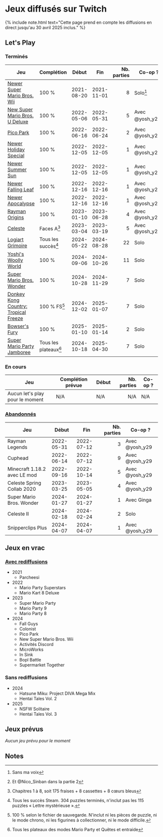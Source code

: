 # Jeux diffusés sur Twitch

{% include note.html text="Cette page prend en compte les diffusions en direct jusqu'au 30 avril 2025 inclus." %}

## Let's Play

### Terminés

| Jeu                                                                                                              | Complétion            | Début      | Fin        | Nb. parties | Co-op ?            |
| ---------------------------------------------------------------------------------------------------------------- | --------------------- | ---------- | ---------- | ----------: | ------------------ |
| [Newer Super Mario Bros. Wii](https://www.youtube.com/playlist?list=PLc3xBj1pKuhUJ3np-6_rJBOC4WWp9fPPg)          | 100 %                 | 2021-08-20 | 2021-11-01 |           8 | Solo[^1]           |
| [New Super Mario Bros. U Deluxe](https://www.youtube.com/playlist?list=PLc3xBj1pKuhX1mPp700oViCkVIYgMI8ip)       | 100 %                 | 2022-05-06 | 2022-05-31 |           5 | Avec @yosh_y29[^2] |
| [Pico Park](https://www.youtube.com/playlist?list=PLc3xBj1pKuhUbZav2XGORW4ocLutYJLlW)                            | 100 %                 | 2022-06-16 | 2022-06-24 |           2 | Avec @yosh_y29     |
| [Newer Holiday Special](https://youtu.be/U_nj9x56Cb4?t=0)                                                        | 100 %                 | 2022-12-05 | 2022-12-05 |           1 | Avec @yosh_y29     |
| [Newer Summer Sun](https://youtu.be/U_nj9x56Cb4?t=2374)                                                          | 100 %                 | 2022-12-05 | 2022-12-05 |           1 | Avec @yosh_y29     |
| [Newer Falling Leaf](https://youtu.be/My3iS3sf9rQ?t=0)                                                           | 100 %                 | 2022-12-16 | 2022-12-16 |           1 | Avec @yosh_y29     |
| [Newer Apocalypse](https://youtu.be/My3iS3sf9rQ?t=2547)                                                          | 100 %                 | 2022-12-16 | 2022-12-16 |           1 | Avec @yosh_y29     |
| [Rayman Origins](https://www.youtube.com/playlist?list=PLc3xBj1pKuhXvGqsz8eDP7a7raAS-D4nF)                       | 100 %                 | 2023-01-10 | 2023-06-28 |           4 | Avec @yosh_y29     |
| [Celeste](https://www.youtube.com/playlist?list=PLc3xBj1pKuhUK3VoVBHM4TM75dkeUu40Y)                              | Faces A[^3]           | 2023-03-04 | 2023-03-19 |           5 | Avec @yosh_y29     |
| [Logiart Grimoire](https://www.youtube.com/playlist?list=PLc3xBj1pKuhUY6_4Zbs8UPnxg7TWxaYXc)                     | Tous les succès[^4]   | 2024-05-22 | 2024-08-28 |          22 | Solo               |
| [Yoshi's Woolly World](https://www.youtube.com/playlist?list=PLc3xBj1pKuhV37A6mqJnBjC9h2g9_Dw3-)                 | 100 %                 | 2024-09-06 | 2024-10-26 |          11 | Solo               |
| [Super Mario Bros. Wonder](https://www.youtube.com/playlist?list=PLc3xBj1pKuhUwjxcbKztqJWOExUngrJhG)             | 100 %                 | 2024-10-28 | 2024-11-29 |           7 | Solo               |
| [Donkey Kong Country: Tropical Freeze](https://www.youtube.com/playlist?list=PLc3xBj1pKuhXBvrzUQixMiqFMyYsPdvTJ) | 100 % FS[^5]          | 2024-12-02 | 2025-01-07 |           7 | Solo               |
| [Bowser's Fury](https://www.youtube.com/playlist?list=PLc3xBj1pKuhVHixhAuvPhYBdBYzW1nZKp)                        | 100 %                 | 2025-01-10 | 2025-01-14 |           2 | Solo               |
| [Super Mario Party Jamboree](https://www.youtube.com/playlist?list=PLc3xBj1pKuhVzJt-plfE2j0BxRzCOuhuZ)           | Tous les plateaux[^6] | 2024-10-18 | 2025-04-30 |           7 | Solo               |

### En cours

| Jeu                                                                                                    | Complétion prévue | Début      | Nb. parties | Co-op ? |
| ------------------------------------------------------------------------------------------------------ | ----------------- | ---------- | ----------: | ------- |
| Aucun let's play pour le moment                                                                        | N/A               | N/A        |         N/A | N/A     |

### [Abandonnés](https://www.youtube.com/playlist?list=PLc3xBj1pKuhUQipyki9hos0mp-Ub3ZsUG)

| Jeu                          | Début      | Fin        | Nb. parties | Co-op ?        |
| ---------------------------- | ---------- | ---------- | ----------: | -------------- |
| Rayman Legends               | 2022-05-31 | 2022-07-12 |           3 | Avec @yosh_y29 |
| Cuphead                      | 2022-06-14 | 2022-07-12 |           9 | Avec @yosh_y29 |
| Minecraft 1.18.2 avec LE mod | 2022-09-16 | 2022-10-14 |           5 | Avec @yosh_y29 |
| Celeste Spring Collab 2020   | 2023-03-25 | 2023-05-05 |           4 | Avec @yosh_y29 |
| Super Mario Bros. Wonder     | 2024-01-27 | 2024-01-27 |           1 | Avec Ginga     |
| Celeste II                   | 2024-02-18 | 2024-02-24 |           2 | Solo           |
| Snipperclips Plus            | 2024-04-07 | 2024-04-07 |           1 | Avec @yosh_y29 |

## Jeux en vrac

### [Avec rediffusions](https://www.youtube.com/playlist?list=PLc3xBj1pKuhXQh4ZT7y6O1GZvTpLMzm2g)

- 2021
    - Parcheesi
- 2022
    - Mario Party Superstars
    - Mario Kart 8 Deluxe
- 2023
    - Super Mario Party
    - Mario Party 9
    - Mario Party 8
- 2024
    - Fall Guys
    - Colonist
    - Pico Park
    - New Super Mario Bros. Wii
    - Activités Discord
    - MicroWorks
    - In Sink
    - Bopl Battle
    - Supermarket Together

### Sans rediffusions

- 2024
    - Hatsune Miku: Project DIVA Mega Mix
    - Hentai Tales Vol. 2
- 2025
    - NSFW Solitaire
    - Hentai Tales Vol. 3

## Jeux prévus

*Aucun jeu prévu pour le moment*

## Notes

[^1]: Sans ma voix

[^2]: Et @Nico_Sinban dans la partie 2

[^3]: Chapitres 1 à 8, soit 175 fraises + 8 cassettes + 8 cœurs bleus

[^4]: Tous les succès Steam. 304 puzzles terminés, n'inclut pas les 115 puzzles « Lettre mystérieuse ».

[^5]: 100 % selon le fichier de sauvegarde. N'inclut ni les pièces de puzzle, ni le mode chrono, ni les figurines à collectionner, ni le mode difficile.

[^6]: Tous les plateaux des modes Mario Party et Quêtes et entraide